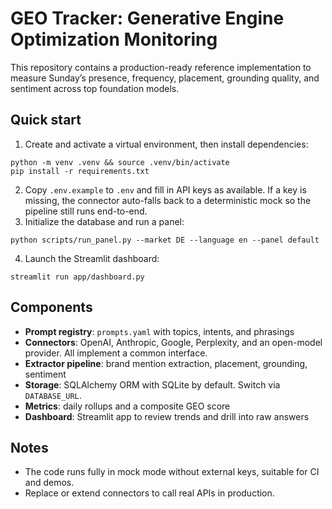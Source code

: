 # GEO Tracker: Generative Engine Optimization Monitoring

This repository contains a production-ready reference implementation to measure Sunday’s presence, frequency, placement, grounding quality, and sentiment across top foundation models.

## Quick start

1. Create and activate a virtual environment, then install dependencies:
```
python -m venv .venv && source .venv/bin/activate
pip install -r requirements.txt
```
2. Copy `.env.example` to `.env` and fill in API keys as available. If a key is missing, the connector auto-falls back to a deterministic mock so the pipeline still runs end-to-end.
3. Initialize the database and run a panel:
```
python scripts/run_panel.py --market DE --language en --panel default
```
4. Launch the Streamlit dashboard:
```
streamlit run app/dashboard.py
```

## Components

- **Prompt registry**: `prompts.yaml` with topics, intents, and phrasings
- **Connectors**: OpenAI, Anthropic, Google, Perplexity, and an open-model provider. All implement a common interface.
- **Extractor pipeline**: brand mention extraction, placement, grounding, sentiment
- **Storage**: SQLAlchemy ORM with SQLite by default. Switch via `DATABASE_URL`.
- **Metrics**: daily rollups and a composite GEO score
- **Dashboard**: Streamlit app to review trends and drill into raw answers

## Notes

- The code runs fully in mock mode without external keys, suitable for CI and demos.
- Replace or extend connectors to call real APIs in production.
